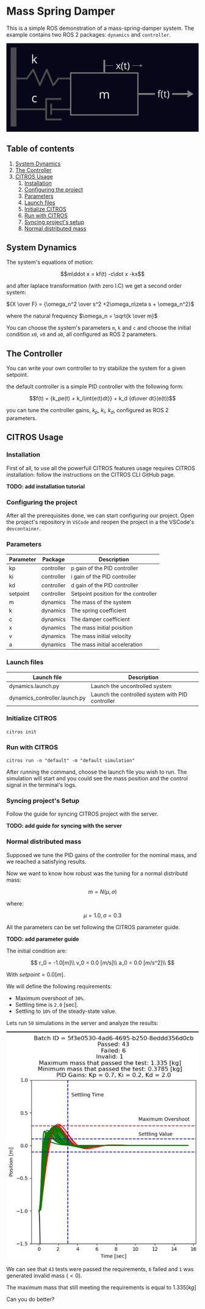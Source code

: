 
# Mass Spring Damper

This is a simple ROS demonstration of a mass-spring-damper system.
The example contains two ROS 2 packages: `dynamics` and `controller`.

<!-- <img src="img/system.jpeg" alt="drawing" width="500"/> -->
<!-- img/system.jpeg -->
![jpg](img/system.jpeg)

## Table of contents
1. [System Dynamics](#system-dynamics)
2. [The Controller](#code-overview)
3. [CITROS Usage](#local-usage)
    1. [Installation](#installation)
    2. [Configuring the project](#configuring-the-project)
    3. [Parameters](#parameters)
    4. [Launch files](#launch-files)
    5. [Initialize CITROS](#initialize-citros)
    6. [Run with CITROS](#run-with-citros)
    7. [Syncing project's setup](#syncing-projects-setup)
    8. [Normal distributed mass](#normal-distributed-mass)

## System Dynamics

The system's equations of motion:

$$m\ddot x =  kf(t) -c\dot x -kx$$

and after laplace transformation (with zero I.C) we get a second order system:

${X \over F} = {\omega_n^2 \over s^2 +2\omega_n\zeta s + \omega_n^2}$

where the natural frequency $\omega_n = \sqrt{k \over m}$

You can choose the system's parameters `m`, `k` and `c` and choose the initial condition `x0`, `v0` and `a0`, all configured as ROS 2 parameters.

## The Controller

You can write your own controller to try stabilize the system for a given setpoint.

the default controller is a simple PID controller with the following form:

$$f(t) = {k_pe(t) + k_i\int{e(t)dt}} + k_d {d\over dt}(e(t))$$

you can tune the controller gains, $k_p$, $k_i$, $k_d$, configured as ROS 2 parameters.

## CITROS Usage

### Installation
First of all, to use all the powerfull CITROS features usage requires CITROS installation: follow the instructions on the CITROS CLI GitHub page. 

**TODO: add installation tutorial**

### Configuring the project

After all the prerequisites done, we can start configuring our project. Open the project's repository in `VSCode` and reopen the project in a the VSCode's `devcontainer`.

### Parameters

| Parameter | Package | Description
| --------|  --------|  --------|
|kp | controller | p gain of the PID controller
|ki | controller | i gain of the PID controller
|kd | controller | d gain of the PID controller
|setpoint | controller | Setpoint position for the controller
|m | dynamics | The mass of the system
|k | dynamics | The spring coefficient
|c | dynamics | The damper coefficient
|x | dynamics | The mass initial poisition
|v | dynamics | The mass initial velocity
|a | dynamics | The mass initial acceleration

### Launch files

|Launch file| Description
| --------|  --------|
|dynamics.launch.py | Launch the uncontrolled system
|dynamics_controller.launch.py | Launch the controlled system with PID controller

### Initialize CITROS
    citros init

### Run with CITROS

    citros run -n "default" -m "default simulation"

After running the command, choose the launch file you wish to run. The simulation will start and you could see the mass position and the control signal in the terminal's logs.

### Syncing project's Setup

Follow the guide for syncing CITROS project with the server.

**TODO: add guide for syncing with the server**

### Normal distributed mass

Supposed we tune the PID gains of the controller for the nominal mass, and we reached a satisfying results.

Now we want to know how robust was the tuning for a normal distributd mass:

$$ m = N(\mu, \sigma)$$

where:

$$ \mu = 1.0,    
\sigma = 0.3 $$

All the parameters can be set following the CITROS parameter guide.

**TODO: add parameter guide**

The initial condition are:

$$
r_0 = -1.0[m]\\
v_0 = 0.0 [m/s]\\
a_0 = 0.0 [m/s^2]\\
$$

With $setpoint = 0.0 [m]$.

We will define the following requirements:

* Maximum overshoot of `30%`.
* Settling time is `2.0` [sec].
* Settling to `10%` of the steady-state value.

Lets run `50` simulations in the server and analyze the results:

![img](img/analysis.jpeg)


We can see that `43` tests were passed the requirements, `6` failed and `1` was generated invalid mass $(<0)$.

The maximum mass that still meeting the requirements is equal to $1.335 [kg]$


Can you do better?